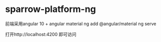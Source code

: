 # sparrow-platform-ng

前端采用angular 10 + angular material 
ng add @angular/material
ng serve

打开http://localhost:4200 即可访问
